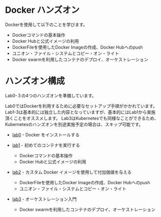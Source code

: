 # Docker ハンズオン

Dockerを使用して以下のことを学びます。

- Dockerコマンドの基本操作
- Docker Hubと公式イメージの利用
- DockerFileを使用したDocker Imageの作成、Docker Hubへのpush
- ユニオン・ファイル・システムとコピー・オン・ライト
- Docker swarmを利用したコンテナのデプロイ、オーケストレーション

# ハンズオン構成 
Lab0-３の4つのハンズオンを準備しています。

Lab0ではDockerを利用するために必要なセットアップ手順がかかれています。  
Lab1-3は基本的には独立した内容となっていますが、基本的にはLab1から実施頂くことをオススメします。
Lab3はKubernetesでも同様なことができるため、Kubernetesのハンズオンを別途実施予定の場合は、スキップ可能です。

- [lab0](lab0.md) - Docker をインストールする

- [lab1](lab1.md) - 初めてのコンテナを実行する
   - Dockerコマンドの基本操作
   - Docker Hubと公式イメージの利用
   
- [lab2](lab2.md) - カスタム Docker イメージを使用して付加価値を与える
   - DockerFileを使用したDocker Imageの作成、Docker Hubへのpush
   - ユニオン・ファイル・システムとコピー・オン・ライト

- [lab3](lab3.md) - オーケストレーション入門
   - Docker swarmを利用したコンテナのデプロイ、オーケストレーション



